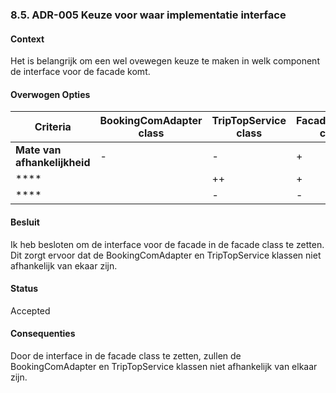 ### 8.5. ADR-005  Keuze voor waar implementatie interface


#### Context

Het is belangrijk om een wel ovewegen keuze te maken in welk component de interface voor de facade komt.


#### Overwogen Opties

| **Criteria**                 | **BookingComAdapter class** | **TripTopService class** | **FacadeService class** | 
|------------------------------|-----------------------------|--------------------------|-------------------------|
| **Mate van afhankelijkheid** | -                           | -                        | +                       |
| ****                         |                             | ++                       | +                       | 
| ****          |                             | -                        | -                       | 



#### Besluit
Ik heb besloten om de interface voor de facade in de facade class te zetten. 
Dit zorgt ervoor dat de BookingComAdapter en TripTopService klassen niet afhankelijk van ekaar zijn.


#### Status
Accepted

#### Consequenties
Door de interface in de facade class te zetten, zullen de BookingComAdapter en TripTopService klassen niet afhankelijk van elkaar zijn.




